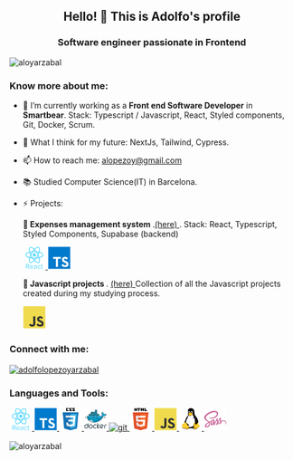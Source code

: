 <h2 align="center"> Hello! 👋 This is Adolfo's profile </h2>
<h3 align="center"> Software engineer passionate in Frontend </h3>
<p align="left"> <img src="https://komarev.com/ghpvc/?username=aloyarzabal&label=Profile%20views&color=ffa629&style=plastic" alt="aloyarzabal" /> </p>



<h3 align="left">Know more about me:</h3>

- 🔭 I’m currently working as a **Front end Software Developer** in **Smartbear**.
     Stack: Typescript / Javascript, React, Styled components, Git, Docker, Scrum.
- 💬 What I think for my future: NextJs, Tailwind, Cypress.
- 📫 How to reach me: alopezoy@gmail.com
- 📚 Studied Computer Science(IT) in Barcelona.
- ⚡ Projects:

  <b>📝 Expenses management system </b>.<a href="https://github.com/aloyarzabal/goal-tracker">(here) </a>. 
        Stack: React, Typescript, Styled Components, Supabase (backend)
           <p align="left"> <a href="https://reactjs.org/" target="_blank" rel="noreferrer"> <img src="https://raw.githubusercontent.com/devicons/devicon/master/icons/react/react-original-wordmark.svg" alt="react" width="40" height="40"/> </a> <a href="https://www.typescriptlang.org/" target="_blank" rel="noreferrer"> <img src="https://raw.githubusercontent.com/devicons/devicon/master/icons/typescript/typescript-original.svg" alt="typescript" width="40" height="40"/> </a></p>

  <b>📝 Javascript projects </b>. <a href="https://github.com/aloyarzabal/javascriptProjects">(here) </a> Collection of all the Javascript projects created during my studying process.
        <p align="left"><a href="https://developer.mozilla.org/en-US/docs/Web/JavaScript" target="_blank" rel="noreferrer"><img src="https://raw.githubusercontent.com/devicons/devicon/master/icons/javascript/javascript-original.svg" alt="javascript" width="40" height="40"/></a></p>

<h3 align="left">Connect with me:</h3>
<p align="left"><a href="https://linkedin.com/in/adolfolopezoyarzabal" target="blank"><img align="center" src="https://raw.githubusercontent.com/rahuldkjain/github-profile-readme-generator/master/src/images/icons/Social/linked-in-alt.svg" alt="adolfolopezoyarzabal" height="30" width="40" /></a>
</p>

<h3 align="left">Languages and Tools:</h3>
<p align="left"><a href="https://reactjs.org/" target="_blank" rel="noreferrer"> <img src="https://raw.githubusercontent.com/devicons/devicon/master/icons/react/react-original-wordmark.svg" alt="react" width="40" height="40"/> </a>  <a href="https://www.typescriptlang.org/" target="_blank" rel="noreferrer"> <img src="https://raw.githubusercontent.com/devicons/devicon/master/icons/typescript/typescript-original.svg" alt="typescript" width="40" height="40"/> </a> <a href="https://www.w3schools.com/css/" target="_blank" rel="noreferrer"> <img src="https://raw.githubusercontent.com/devicons/devicon/master/icons/css3/css3-original-wordmark.svg" alt="css3" width="40" height="40"/> </a> <a href="https://www.docker.com/" target="_blank" rel="noreferrer"> <img src="https://raw.githubusercontent.com/devicons/devicon/master/icons/docker/docker-original-wordmark.svg" alt="docker" width="40" height="40"/> </a> <a href="https://git-scm.com/" target="_blank" rel="noreferrer"> <img src="https://www.vectorlogo.zone/logos/git-scm/git-scm-icon.svg" alt="git" width="40" height="40"/> </a> <a href="https://www.w3.org/html/" target="_blank" rel="noreferrer"> <img src="https://raw.githubusercontent.com/devicons/devicon/master/icons/html5/html5-original-wordmark.svg" alt="html5" width="40" height="40"/> </a> <a href="https://developer.mozilla.org/en-US/docs/Web/JavaScript" target="_blank" rel="noreferrer"> <img src="https://raw.githubusercontent.com/devicons/devicon/master/icons/javascript/javascript-original.svg" alt="javascript" width="40" height="40"/> </a> <a href="https://www.linux.org/" target="_blank" rel="noreferrer"> <img src="https://raw.githubusercontent.com/devicons/devicon/master/icons/linux/linux-original.svg" alt="linux" width="40" height="40"/> </a> <a href="https://sass-lang.com" target="_blank" rel="noreferrer"> <img src="https://raw.githubusercontent.com/devicons/devicon/master/icons/sass/sass-original.svg" alt="sass" width="40" height="40"/> </a> </p>

<p><img align="center" src="https://github-readme-stats.vercel.app/api/top-langs?username=aloyarzabal&show_icons=true&locale=en&layout=compact" alt="aloyarzabal" /></p>
